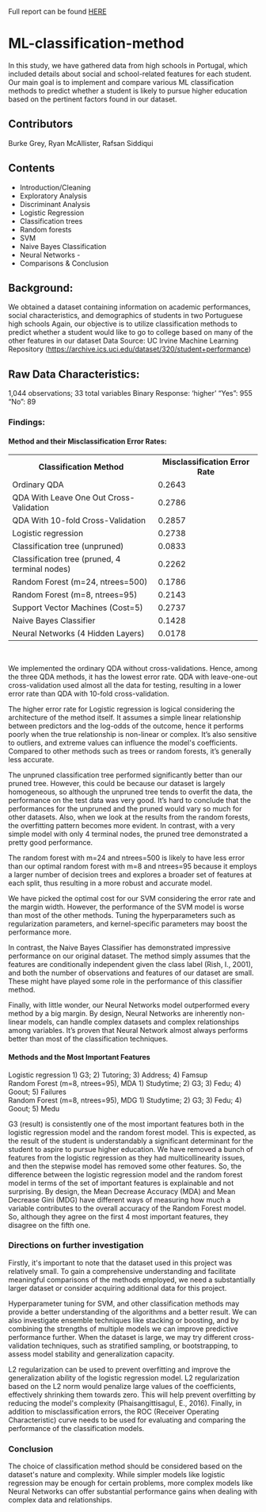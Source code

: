 Full report can be found <a href="[https://www.w3schools.com](https://drive.google.com/file/d/1eFIUoX1UZ2dowTc9dOvNWFddC-JY86Qq/view?usp=sharing)">HERE</a> <br>

# ML-classification-method
In this study, we have gathered data from high schools in Portugal, which included details about social and school-related features for each student. Our main goal is to implement and compare various ML classification methods to predict whether a student is likely to pursue higher education based on the pertinent factors found in our dataset.  

## Contributors
Burke Grey, Ryan McAllister, Rafsan Siddiqui

## Contents
- Introduction/Cleaning 
- Exploratory Analysis
- Discriminant Analysis
- Logistic Regression
- Classification trees
- Random forests
- SVM 
- Naive Bayes Classification
- Neural Networks -
- Comparisons & Conclusion

## Background:
We obtained a dataset containing information on academic performances, social characteristics, and demographics of students in two Portuguese high schools Again, our objective is to utilize classification methods to predict whether a student would like to go to college based on many of the other features in our dataset Data Source: UC Irvine Machine Learning Repository (https://archive.ics.uci.edu/dataset/320/student+performance)

## Raw Data Characteristics:
1,044 observations; 33 total variables 
Binary Response: ‘higher’ “Yes”: 955 “No”: 89 

### Findings:
#### Method	and their Misclassification Error Rates:  <br>
<table>
  <tr>
    <th>Classification Method</th>
    <th>Misclassification Error Rate</th>
  </tr>
  <tr>
    <td>Ordinary QDA</td>
    <td>0.2643</td>
  </tr>
  <tr>
    <td>QDA With Leave One Out Cross-Validation</td>
    <td>0.2786</td>
  </tr>
    <tr>
    <td>QDA With 10-fold Cross-Validation	 </td> 
    <td>0.2857</td>
  </tr>
    <tr>
    <td>Logistic regression</td>
    <td>0.2738</td>
  </tr>
    <tr>
    <td>Classification tree (unpruned) 	</td>
    <td>0.0833</td>
  </tr>
    <tr>
    <td>Classification tree (pruned, 4 terminal nodes)	</td>
    <td>0.2262</td>
  </tr>
    <tr>
    <td>Random Forest (m=24, ntrees=500)	</td>
    <td>0.1786</td>
  </tr>
    <tr>
    <td>Random Forest (m=8, ntrees=95)	</td>
    <td>0.2143 </td>
  </tr>
    <tr>
    <td>Support Vector Machines (Cost=5) 	</td>
    <td>0.2737</td>
  </tr>
    </tr>
    <tr>
    <td>Naive Bayes Classifier	  	</td>
    <td>0.1428</td>
  </tr>
    </tr>
    <tr>
    <td>Neural Networks (4 Hidden Layers)	</td>
    <td>0.0178</td>
  </tr>
  
</table>
 		 <br>


We implemented the ordinary QDA without cross-validations. Hence, among the three QDA methods, it has the lowest error rate. QDA with leave-one-out cross-validation used almost all the data for testing, resulting in a lower error rate than QDA with 10-fold cross-validation. 

The higher error rate for Logistic regression is logical considering the architecture of the method itself. It assumes a simple linear relationship between predictors and the log-odds of the outcome, hence it performs poorly when the true relationship is non-linear or complex. It’s also sensitive to outliers, and extreme values can influence the model's coefficients. Compared to other methods such as trees or random forests, it’s generally less accurate. 

The unpruned classification tree performed significantly better than our pruned tree. However, this could be because our dataset is largely homogeneous, so although the unpruned tree tends to overfit the data, the performance on the test data was very good. It’s hard to conclude that the performances for the unpruned and the pruned would vary so much for other datasets. Also, when we look at the results from the random forests, the overfitting pattern becomes more evident. In contrast, with a very simple model with only 4 terminal nodes, the pruned tree demonstrated a pretty good performance.   

The random forest with m=24 and ntrees=500 is likely to have less error than our optimal random forest with m=8 and ntrees=95 because it employs a larger number of decision trees and explores a broader set of features at each split, thus resulting in a more robust and accurate model. 

We have picked the optimal cost for our SVM considering the error rate and the margin width. However, the performance of the SVM model is worse than most of the other methods. Tuning the hyperparameters such as regularization parameters, and kernel-specific parameters may boost the performance more.
 
In contrast, the Naive Bayes Classifier has demonstrated impressive performance on our original dataset. The method simply assumes that the features are conditionally independent given the class label (Rish, I., 2001), and both the number of observations and features of our dataset are small. These might have played some role in the performance of this classifier method. 

Finally, with little wonder, our Neural Networks model outperformed every method by a big margin. By design, Neural Networks are inherently non-linear models, can handle complex datasets and complex relationships among variables. It’s proven that Neural Network almost always performs better than most of the classification techniques.

#### Methods and the Most Important Features <br>
Logistic regression 	1) G3; 2) Tutoring; 3) Address; 4) Famsup <br>
Random Forest (m=8, ntrees=95), MDA	1) Studytime; 2) G3; 3) Fedu; 4) Goout; 5) Failures <br>
Random Forest (m=8, ntrees=95), MDG	1) Studytime; 2) G3; 3) Fedu; 4) Goout; 5) Medu <br>

G3 (result) is consistently one of the most important features both in the logistic regression model and the random forest model. This is expected, as the result of the student is understandably a significant determinant for the student to aspire to pursue higher education. We have removed a bunch of features from the logistic regression as they had multicollinearity issues, and then the stepwise model has removed some other features. So, the difference between the logistic regression model and the random forest model in terms of the set of important features is explainable and not surprising. By design, the Mean Decrease Accuracy (MDA) and Mean Decrease Gini (MDG) have different ways of measuring how much a variable contributes to the overall accuracy of the Random Forest model. So, although they agree on the first 4 most important features, they disagree on the fifth one. 

### Directions on further investigation

Firstly, it's important to note that the dataset used in this project was relatively small. To gain a comprehensive understanding and facilitate meaningful comparisons of the methods employed, we need a substantially larger dataset or consider acquiring additional data for this project. 

Hyperparameter tuning for SVM, and other classification methods may provide a better understanding of the algorithms and a better result. We can also investigate ensemble techniques like stacking or boosting, and by combining the strengths of multiple models we can improve predictive performance further. When the dataset is large, we may try different cross-validation techniques, such as stratified sampling, or bootstrapping, to assess model stability and generalization capacity.

L2 regularization can be used to prevent overfitting and improve the generalization ability of the logistic regression model. L2 regularization based on the L2 norm would penalize large values of the coefficients, effectively shrinking them towards zero. This will help prevent overfitting by reducing the model's complexity (Phaisangittisagul, E., 2016).
Finally, in addition to misclassification errors, the ROC (Receiver Operating Characteristic) curve needs to be used for evaluating and comparing the performance of the classification models.  

### Conclusion

The choice of classification method should be considered based on the dataset's nature and complexity. While simpler models like logistic regression may be enough for certain problems, more complex models like Neural Networks can offer substantial performance gains when dealing with complex data and relationships.  


